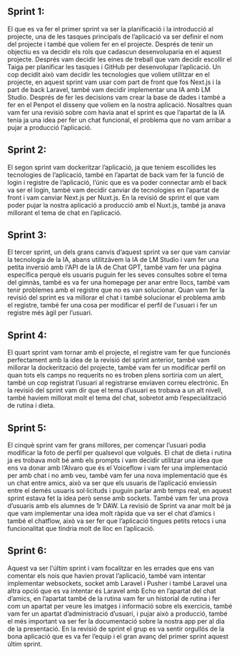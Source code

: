 
## Sprint 1:

El que es va fer el primer sprint va ser la planificació i la introducció al projecte, una de les tasques principals de l’aplicació va ser definir el nom del projecte i també que voliem fer en el projecte. Després de tenir un objectiu es va decidir els rols que cadascun desenvoluparia en el aquest projecte. Després vam decidir les eines de treball que vam decidir escollir el Taiga per planificar les tasques i GitHub per desenvolupar l’aplicació. Un cop decidit això vam decidir les tecnologies que voliem utilitzar en el projecte, en aquest sprint vam usar com part de front que fos Next.js i la part de back Laravel, també vam decidir implementar una IA amb LM Studio. Després de fer les decisions vam crear la base de dades i també a fer en el Penpot el disseny que voliem en la nostra aplicació. Nosaltres quan vam fer una revisió sobre com havia anat el sprint es que l’apartat de la IA tenia ja una idea per fer un chat funcional, el problema que no vam arribar a pujar a producció l’aplicació.

## Sprint 2:

El segon sprint vam dockeritzar l’aplicació, ja que teniem escollides les tecnologies de l’aplicació, també en l’apartat de back vam fer la funció de login i registre de l’aplicació, l’únic que es va poder connectar amb el back va ser el login, també vam decidir canviar de tecnologies en l’apartat de front i vam canviar Next.js per Nuxt.js. En la revisió de sprint el que vam poder pujar la nostra aplicació a producció amb el Nuxt.js, també ja anava millorant el tema de chat en l’aplicació.

## Sprint 3:

El tercer sprint, un dels grans canvis d’aquest sprint va ser que vam canviar la tecnologia de la IA, abans utilitzàvem la IA de LM Studio i vam fer una petita inversió amb l'API de la IA de Chat GPT, també vam fer una pàgina específica perquè els usuaris puguin fer les seves consultes sobre el tema del gimnàs, també es va fer una homepage per anar entre llocs, també vam tenir problemes amb el registre que no es van solucionar. Quan vam fer la revisió del sprint es va millorar el chat i també solucionar el problema amb el registre, també fer una cosa per modificar el perfil de l'usuari i fer un registre més àgil per l’usuari.

## Sprint 4:

El quart sprint vam tornar amb el projecte, el registre vam fer que funcionés perfectament amb la idea de la revisió del sprint anterior, també vam millorar la dockerització del projecte, també vam fer un modificar perfil on quan tots els camps no requerits no es troben plens sortiria com un alert, també un cop registrat l’usuari al registrarse enviaven correu electrònic. En la revisió del sprint vam dir que el tema d’usuari es trobava a un alt nivell, també havíem millorat molt el tema del chat, sobretot amb l’especialització de rutina i dieta.

## Sprint 5:

El cinquè sprint vam fer grans millores, per començar l’usuari podia modificar la foto de perfil per qualsevol que volgués. El chat de dieta i rutina ja es trobava molt bé amb els prompts i vam decidir utilitzar una idea que ens va donar amb l’Alvaro que és el Voiceflow i vam fer una implementació per amb chat i no amb veu, també vam fer una nova implementació que és un chat entre amics, això va ser que els usuaris de l’aplicació enviessin entre el demés usuaris sol·licituds i puguin parlar amb temps real, en aquest sprint estava fet la idea però sense amb sockets. També vam fer una prova d’usuaris amb els alumnes de 1r DAW. La revisió de Sprint va anar molt bé ja que vam implementar una idea molt ràpida que va ser el chat d’amics i també el chatflow, això va ser fer que l’aplicació tingues petits retocs i una funcionalitat que tindria molt de lloc en l’aplicació.

## Sprint 6:

Aquest va ser l'últim sprint i vam focalitzar en les errades que ens van comentar els nois que havien provat l’aplicació, també vam intentar implementar websockets, socket amb Laravel i Pusher i també Laravel una altra opció que es va intentar és Laravel amb Echo en l’apartat del chat d’amics, en l’apartat també de la rutina vam fer un historial de rutina i fer com un apartat per veure les imatges i informació sobre els exercicis, també vam fer un apartat d’administració d’usuari, i pujar això a producció, també el més important va ser fer la documentació sobre la nostra app per al dia de la presentació. En la revisió de sprint el grup es va sentir orgullós de la bona aplicació que es va fer l’equip i el gran avanç del primer sprint aquest últim sprint.
